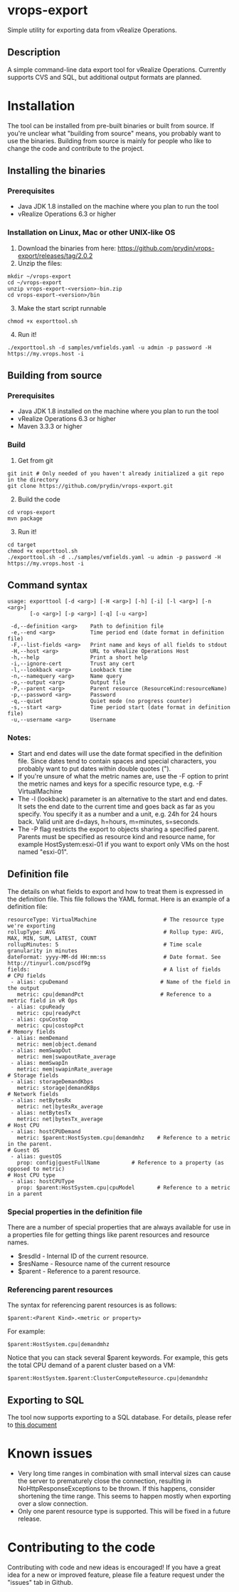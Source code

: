 # vrops-export
Simple utility for exporting data from vRealize Operations.

## Description
A simple command-line data export tool for vRealize Operations. Currently supports CVS and SQL, but additional output formats are planned.

# Installation
The tool can be installed from pre-built binaries or built from source. If you're unclear what "building from source" means, you probably want to use the binaries. Building from source is mainly for people who like to change the code and contribute to the project.

## Installing the binaries
### Prerequisites
* Java JDK 1.8 installed on the machine where you plan to run the tool
* vRealize Operations 6.3 or higher
### Installation on Linux, Mac or other UNIX-like OS
1. Download the binaries from here: https://github.com/prydin/vrops-export/releases/tag/2.0.2
2. Unzip the files:
```
mkdir ~/vrops-export
cd ~/vrops-export
unzip vrops-export-<version>-bin.zip
cd vrops-export-<version>/bin
```
3. Make the start script runnable
```
chmod +x exporttool.sh
```
4. Run it!
```
./exporttool.sh -d samples/vmfields.yaml -u admin -p password -H https://my.vrops.host -i
```

## Building from source
### Prerequisites
* Java JDK 1.8 installed on the machine where you plan to run the tool
* vRealize Operations 6.3 or higher
* Maven 3.3.3 or higher

### Build
1. Get from git
```
git init # Only needed of you haven't already initialized a git repo in the directory 
git clone https://github.com/prydin/vrops-export.git
```
2. Build the code
```
cd vrops-export
mvn package
```
3. Run it!
```
cd target
chmod +x exporttool.sh
./exporttool.sh -d ../samples/vmfields.yaml -u admin -p password -H https://my.vrops.host -i
```

## Command syntax
```
usage: exporttool [-d <arg>] [-H <arg>] [-h] [-i] [-l <arg>] [-n <arg>]
       [-o <arg>] [-p <arg>] [-q] [-u <arg>]
       
 -d,--definition <arg>    Path to definition file
 -e,--end <arg>           Time period end (date format in definition file)
 -F,--list-fields <arg>   Print name and keys of all fields to stdout
 -H,--host <arg>          URL to vRealize Operations Host
 -h,--help                Print a short help
 -i,--ignore-cert         Trust any cert
 -l,--lookback <arg>      Lookback time
 -n,--namequery <arg>     Name query
 -o,--output <arg>        Output file
 -P,--parent <arg>        Parent resource (ResourceKind:resourceName)
 -p,--password <arg>      Password
 -q,--quiet               Quiet mode (no progress counter)
 -s,--start <arg>         Time period start (date format in definition file)
 -u,--username <arg>      Username
 ```
 ### Notes:
 * Start and end dates will use the date format specified in the definition file. Since dates tend to contain spaces and special characters, you probably want to put dates within double quotes (").
 * If you're unsure of what the metric names are, use the -F option to print the metric names and keys for a specific resource type, e.g. -F VirtualMachine
 * The -l (lookback) parameter is an alternative to the start and end dates. It sets the end date to the current time and goes back as far as you specify. You specify it as a number and a unit, e.g. 24h for 24 hours back. Valid unit are d=days, h=hours, m=minutes, s=seconds.
 * The -P flag restricts the export to objects sharing a specified parent. Parents must be specified as resource kind and resource name, for example HostSystem:esxi-01 if you want to export only VMs on the host named "esxi-01".
 
 ## Definition file
 The details on what fields to export and how to treat them is expressed in the definition file. This file follows the YAML format. 
 Here is an example of a definition file:
 
 ```
resourceType: VirtualMachine                     # The resource type we're exporting
rollupType: AVG                                  # Rollup type: AVG, MAX, MIN, SUM, LATEST, COUNT
rollupMinutes: 5                                 # Time scale granularity in minutes
dateFormat: yyyy-MM-dd HH:mm:ss                  # Date format. See http://tinyurl.com/pscdf9g
fields:                                          # A list of fields
# CPU fields
  - alias: cpuDemand                             # Name of the field in the output
    metric: cpu|demandPct                        # Reference to a metric field in vR Ops
  - alias: cpuReady
    metric: cpu|readyPct
  - alias: cpuCostop
    metric: cpu|costopPct
# Memory fields
  - alias: memDemand
    metric: mem|object.demand
  - alias: memSwapOut
    metric: mem|swapoutRate_average
  - alias: memSwapIn
    metric: mem|swapinRate_average
 # Storage fields
  - alias: storageDemandKbps
    metric: storage|demandKBps
 # Network fields
  - alias: netBytesRx
    metric: net|bytesRx_average
  - alias: netBytesTx
    metric: net|bytesTx_average
 # Host CPU
  - alias: hostCPUDemand
    metric: $parent:HostSystem.cpu|demandmhz	# Reference to a metric in the parent. 
 # Guest OS
  - alias: guestOS
    prop: config|guestFullName			# Reference to a property (as opposed to metric)
 # Host CPU type
  - alias: hostCPUType
    prop: $parent:HostSystem.cpu|cpuModel		# Reference to a metric in a parent
```

### Special properties in the definition file
There are a number of special properties that are always available for use in a properties file for getting things like parent resources and resource names.

* $resdId - Internal ID of the current resource.
* $resName - Resource name of the current resource
* $parent - Reference to a parent resource. 

### Referencing parent resources
The syntax for referencing parent resources is as follows: 
```
$parent:<Parent Kind>.<metric or property>
``` 
For example:
```
$parent:HostSystem.cpu|demandmhz
``` 
Notice that you can stack several $parent keywords. For example, this gets the total CPU demand of a parent cluster based on a VM:
```
$parent:HostSystem.$parent:ClusterComputeResource.cpu|demandmhz
```

## Exporting to SQL
The tool now supports exporting to a SQL database. For details, please refer to [this document](SQL.md)
    
# Known issues
* Very long time ranges in combination with small interval sizes can cause the server to prematurely close the connection, resulting in NoHttpResponseExceptions to be thrown. If this happens, consider shortening the time range. This seems to happen mostly when exporting over a slow connection.
* Only one parent resource type is supported. This will be fixed in a future release.

# Contributing to the code
Contributing with code and new ideas is encouraged! If you have a great idea for a new or improved feature, please file a feature request under the "issues" tab in Github. 
 



